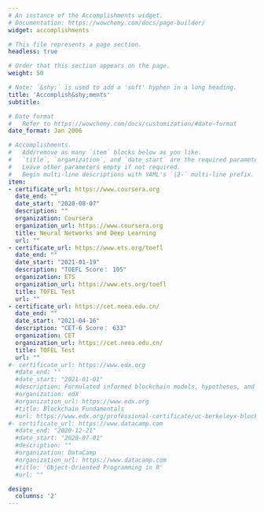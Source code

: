 ```yaml
---
# An instance of the Accomplishments widget.
# Documentation: https://wowchemy.com/docs/page-builder/
widget: accomplishments

# This file represents a page section.
headless: true

# Order that this section appears on the page.
weight: 50

# Note: `&shy;` is used to add a 'soft' hyphen in a long heading.
title: 'Accomplish&shy;ments'
subtitle:

# Date format
#   Refer to https://wowchemy.com/docs/customization/#date-format
date_format: Jan 2006

# Accomplishments.
#   Add/remove as many `item` blocks below as you like.
#   `title`, `organization`, and `date_start` are the required parameters.
#   Leave other parameters empty if not required.
#   Begin multi-line descriptions with YAML's `|2-` multi-line prefix.
item:
- certificate_url: https://www.coursera.org
  date_end: ""
  date_start: "2020-08-07"
  description: ""
  organization: Coursera
  organization_url: https://www.coursera.org
  title: Neural Networks and Deep Learning
  url: ""
- certificate_url: https://www.ets.org/toefl
  date_end: ""
  date_start: "2021-01-19"
  description: "TOEFL Score： 105"
  organization: ETS
  organization_url: https://www.ets.org/toefl
  title: TOFEL Test
  url: ""
- certificate_url: https://cet.neea.edu.cn/
  date_end: ""
  date_start: "2021-04-16"
  description: "CET-6 Score： 633"
  organization: CET
  organization_url: https://cet.neea.edu.cn/
  title: TOFEL Test
  url: ""
#- certificate_url: https://www.edx.org
  #date_end: ""
  #date_start: "2021-01-01"
  #description: Formulated informed blockchain models, hypotheses, and use cases.
  #organization: edX
  #organization_url: https://www.edx.org
  #title: Blockchain Fundamentals
  #url: https://www.edx.org/professional-certificate/uc-berkeleyx-blockchain-fundamentals
#- certificate_url: https://www.datacamp.com
  #date_end: "2020-12-21"
  #date_start: "2020-07-01"
  #description: ""
  #organization: DataCamp
  #organization_url: https://www.datacamp.com
  #title: 'Object-Oriented Programming in R'
  #url: ""

design:
  columns: '2' 
---
```

